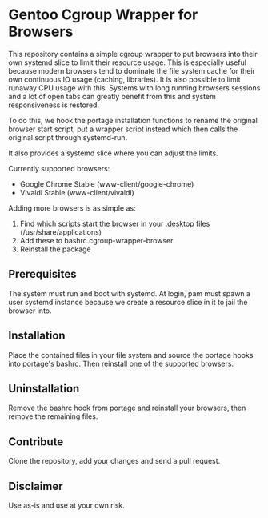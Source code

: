 Gentoo Cgroup Wrapper for Browsers
==================================

This repository contains a simple cgroup wrapper to put browsers into their
own systemd slice to limit their resource usage. This is especially useful
because modern browsers tend to dominate the file system cache for their own
continuous IO usage (caching, libraries). It is also possible to limit
runaway CPU usage with this. Systems with long running browsers sessions and
a lot of open tabs can greatly benefit from this and system responsiveness
is restored.

To do this, we hook the portage installation functions to rename the
original browser start script, put a wrapper script instead which then calls
the original script through systemd-run.

It also provides a systemd slice where you can adjust the limits.

Currently supported browsers:

  * Google Chrome Stable (www-client/google-chrome)
  * Vivaldi Stable (www-client/vivaldi)

Adding more browsers is as simple as:

1. Find which scripts start the browser in your .desktop files
   (/usr/share/applications)
2. Add these to bashrc.cgroup-wrapper-browser
3. Reinstall the package


Prerequisites
-------------

The system must run and boot with systemd. At login, pam must spawn a user
systemd instance because we create a resource slice in it to jail the
browser into.


Installation
------------

Place the contained files in your file system and source the portage hooks
into portage's bashrc. Then reinstall one of the supported browsers.


Uninstallation
--------------

Remove the bashrc hook from portage and reinstall your browsers, then
remove the remaining files.


Contribute
----------

Clone the repository, add your changes and send a pull request.


Disclaimer
----------

Use as-is and use at your own risk.

[//]: # ( vi: set tw=76: )
